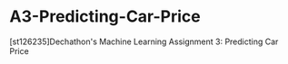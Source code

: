 # A3-Predicting-Car-Price
[st126235]Dechathon's Machine Learning Assignment 3: Predicting Car Price
